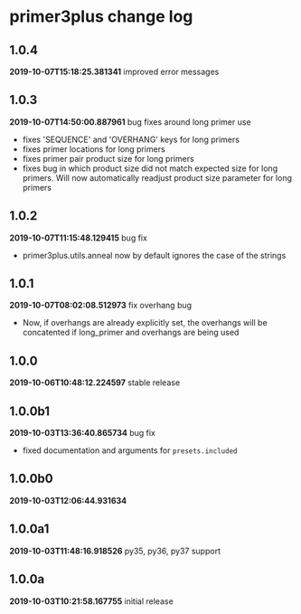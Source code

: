 # primer3plus change log
## 1.0.4
**2019-10-07T15:18:25.381341**
improved error messages




## 1.0.3
**2019-10-07T14:50:00.887961**
bug fixes around long primer use

 - fixes 'SEQUENCE' and 'OVERHANG' keys for long primers
 - fixes primer locations for long primers
 - fixes primer pair product size for long primers
 - fixes bug in which product size did not match expected size for long primers. Will now automatically readjust product size parameter for long primers


## 1.0.2
**2019-10-07T11:15:48.129415**
bug fix

 - primer3plus.utils.anneal now by default ignores the case of the strings


## 1.0.1
**2019-10-07T08:02:08.512973**
fix overhang bug

 - Now, if overhangs are already explicitly set, the overhangs will be concatented if long_primer and overhangs are being used


## 1.0.0
**2019-10-06T10:48:12.224597**
stable release




## 1.0.0b1
**2019-10-03T13:36:40.865734**
bug fix

 - fixed documentation and arguments for `presets.included`


## 1.0.0b0
**2019-10-03T12:06:44.931634**





## 1.0.0a1
**2019-10-03T11:48:16.918526**
py35, py36, py37 support




## 1.0.0a
**2019-10-03T10:21:58.167755**
initial release


